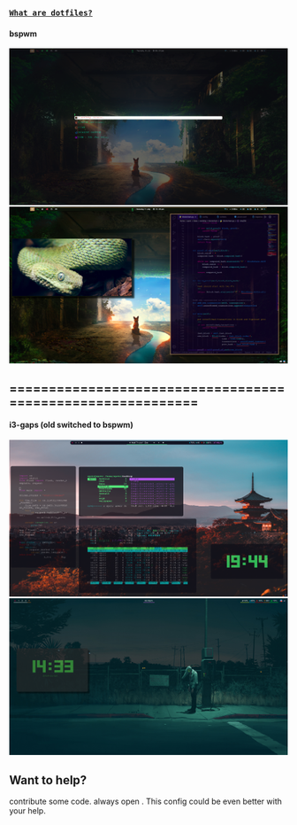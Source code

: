 ### [`What are dotfiles?`](https://wiki.archlinux.org/index.php/Dotfiles) 



#### bspwm
 ![alt text](https://github.com/spctr01/dotfiles/blob/master/imgs/rofi.png)
 ![alt text](https://github.com/spctr01/dotfiles/blob/master/imgs/3.png)

===========================================================
--
 #### i3-gaps (old switched to bspwm)
 ![alt text](https://github.com/spctr01/dotfiles/blob/master/imgs/1.png)
 ![alt text](https://github.com/spctr01/dotfiles/blob/master/imgs/2.png)
 
 ## Want to help?
contribute some code. always open .
This config could be even better with your help.
